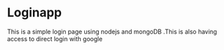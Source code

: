 # Loginapp
This is a simple login page using nodejs and  mongoDB .This is also having access to direct login with google 
